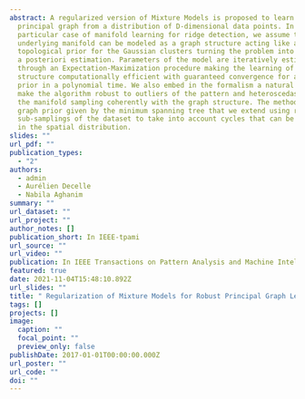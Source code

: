 ```yaml
---
abstract: A regularized version of Mixture Models is proposed to learn a
  principal graph from a distribution of D-dimensional data points. In the
  particular case of manifold learning for ridge detection, we assume that the
  underlying manifold can be modeled as a graph structure acting like a
  topological prior for the Gaussian clusters turning the problem into a maximum
  a posteriori estimation. Parameters of the model are iteratively estimated
  through an Expectation-Maximization procedure making the learning of the
  structure computationally efficient with guaranteed convergence for any graph
  prior in a polynomial time. We also embed in the formalism a natural way to
  make the algorithm robust to outliers of the pattern and heteroscedasticity of
  the manifold sampling coherently with the graph structure. The method uses a
  graph prior given by the minimum spanning tree that we extend using random
  sub-samplings of the dataset to take into account cycles that can be observed
  in the spatial distribution.
slides: ""
url_pdf: ""
publication_types:
  - "2"
authors:
  - admin
  - Aurélien Decelle
  - Nabila Aghanim
summary: ""
url_dataset: ""
url_project: ""
author_notes: []
publication_short: In IEEE-tpami
url_source: ""
url_video: ""
publication: In IEEE Transactions on Pattern Analysis and Machine Intelligence
featured: true
date: 2021-11-04T15:48:10.892Z
url_slides: ""
title: " Regularization of Mixture Models for Robust Principal Graph Learning"
tags: []
projects: []
image:
  caption: ""
  focal_point: ""
  preview_only: false
publishDate: 2017-01-01T00:00:00.000Z
url_poster: ""
url_code: ""
doi: ""
---
```

